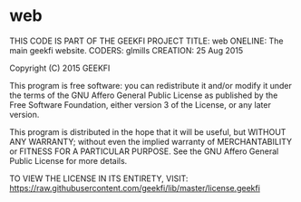 # web

THIS CODE IS PART OF THE GEEKFI PROJECT
TITLE: web
ONELINE: The main geekfi website.
CODERS: glmills
CREATION: 25 Aug 2015

Copyright (C) 2015 GEEKFI

This program is free software: you can redistribute it and/or modify
it under the terms of the GNU Affero General Public License as published
by the Free Software Foundation, either version 3 of the License, or
any later version.

This program is distributed in the hope that it will be useful,
but WITHOUT ANY WARRANTY; without even the implied warranty of
MERCHANTABILITY or FITNESS FOR A PARTICULAR PURPOSE.  See the
GNU Affero General Public License for more details.

TO VIEW THE LICENSE IN ITS ENTIRETY, VISIT:
https://raw.githubusercontent.com/geekfi/lib/master/license.geekfi
